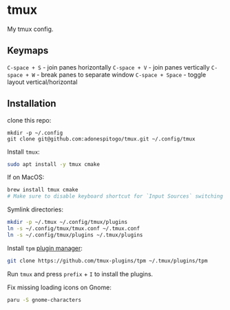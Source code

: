 # tmux
My tmux config.

## Keymaps

`C-space + S` - join panes horizontally
`C-space + V` - join panes vertically
`C-space + W` - break panes to separate window
`C-space + Space` - toggle layout vertical/horizontal

## Installation

clone this repo:
```
mkdir -p ~/.config
git clone git@github.com:adonespitogo/tmux.git ~/.config/tmux
```

Install `tmux`:
```bash
sudo apt install -y tmux cmake
```
If on MacOS:
```bash
brew install tmux cmake
# Make sure to disable keyboard shortcut for `Input Sources` switching which conflicts with tmux prefix `^Space` (Ctrl + Space).
```

Symlink directories:
```bash
mkdir -p ~/.tmux ~/.config/tmux/plugins
ln -s ~/.config/tmux/tmux.conf ~/.tmux.conf
ln -s ~/.config/tmux/plugins ~/.tmux/plugins
```

Install `tpm` [plugin manager](https://github.com/tmux-plugins/tpm):

```bash
git clone https://github.com/tmux-plugins/tpm ~/.tmux/plugins/tpm
```

Run `tmux` and press `prefix` + `I` to install the plugins.

Fix missing loading icons on Gnome:

```sh
paru -S gnome-characters
```
